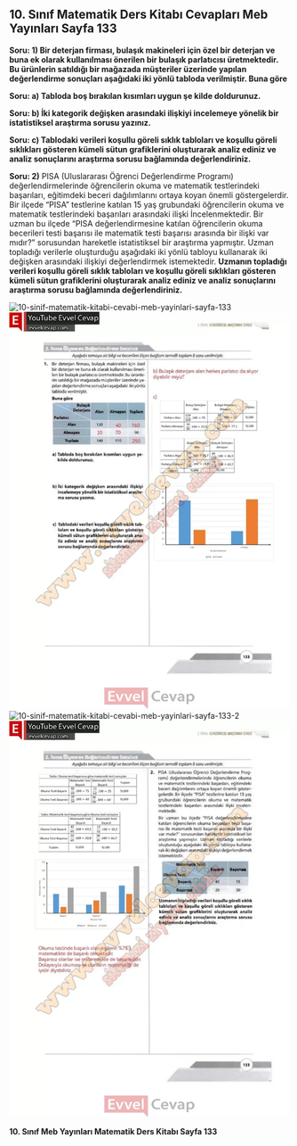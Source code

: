 ## 10. Sınıf Matematik Ders Kitabı Cevapları Meb Yayınları Sayfa 133

**Soru: 1) Bir deterjan firması, bulaşık makineleri için özel bir deterjan ve buna ek olarak kullanılması önerilen bir bulaşık parlatıcısı üretmektedir. Bu ürünlerin satıldığı bir mağazada müşteriler üzerinde yapılan değerlendirme sonuçları aşağıdaki iki yönlü tabloda verilmiştir. Buna göre**

**Soru: a) Tabloda boş bırakılan kısımları uygun şe kilde doldurunuz.**

**Soru: b) İki kategorik değişken arasındaki ilişkiyi incelemeye yönelik bir istatistiksel araştırma sorusu yazınız.**

**Soru: c) Tablodaki verileri koşullu göreli sıklık tabloları ve koşullu göreli sıklıkları gösteren kümeli sütun grafiklerini oluşturarak analiz ediniz ve analiz sonuçlarını araştırma sorusu bağlamında değerlendiriniz.**

**Soru: 2)** PISA (Uluslararası Öğrenci Değerlendirme Programı) değerlendirmelerinde öğrencilerin okuma ve matematik testlerindeki başarıları, eğitimdeki beceri dağılımlarını ortaya koyan önemli göstergelerdir. Bir ilçede “PISA” testlerine katılan 15 yaş grubundaki öğrencilerin okuma ve matematik testlerindeki başarıları arasındaki ilişki İncelenmektedir. Bir uzman bu ilçede “PISA değerlendirmesine katılan öğrencilerin okuma becerileri testi başarısı ile matematik testi başarısı arasında bir ilişki var mıdır?” sorusundan hareketle istatistiksel bir araştırma yapmıştır. Uzman topladığı verilerle oluşturduğu aşağıdaki iki yönlü tabloyu kullanarak iki değişken arasındaki ilişkiyi değerlendirmek istemektedir. **Uzmanın topladığı verileri koşullu göreli sıklık tabloları ve koşullu göreli sıklıkları gösteren kümeli sütun grafiklerini oluşturarak analiz ediniz ve analiz sonuçlarını araştırma sorusu bağlamında değerlendiriniz.**

![10-sinif-matematik-kitabi-cevabi-meb-yayinlari-sayfa-133]()![10-sinif-matematik-kitabi-cevabi-meb-yayinlari-sayfa-133](./image1.webp)  
 ![10-sinif-matematik-kitabi-cevabi-meb-yayinlari-sayfa-133-2]()![10-sinif-matematik-kitabi-cevabi-meb-yayinlari-sayfa-133-2](./image2.webp)

**10. Sınıf Meb Yayınları Matematik Ders Kitabı Sayfa 133**